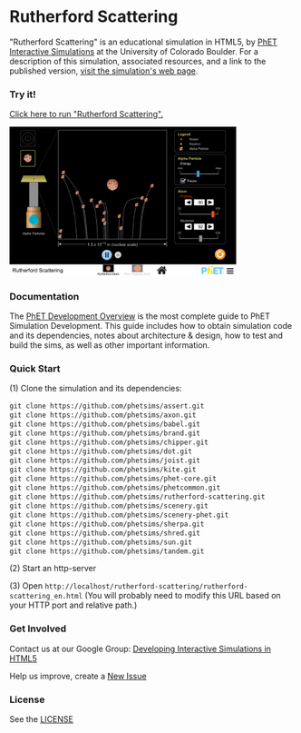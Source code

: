 Rutherford Scattering
=============
"Rutherford Scattering" is an educational simulation in HTML5, by <a href="https://phet.colorado.edu/" target="_blank">PhET Interactive Simulations</a>
at the University of Colorado Boulder.
For a description of this simulation, associated resources, and a link to the published version,
<a href="https://phet.colorado.edu/en/simulation/rutherford-scattering" target="_blank">visit the simulation's web page</a>.

### Try it!

<a href="https://phet.colorado.edu/sims/html/rutherford-scattering/latest/rutherford-scattering_en.html" target="_blank">Click here to run "Rutherford Scattering".</a>

<a href="https://phet.colorado.edu/sims/html/rutherford-scattering/latest/rutherford-scattering_en.html" target="_blank">
<img src="https://raw.githubusercontent.com/phetsims/rutherford-scattering/master/assets/rutherford-scattering-screenshot.png" alt="Screenshot" style="width: 400px;"/>
</a>

### Documentation
The <a href="http://bit.ly/phet-html5-development-overview" target="_blank">PhET Development Overview</a> is the most complete guide to PhET Simulation
Development. This guide includes how to obtain simulation code and its dependencies, notes about architecture & design, how to test and build
the sims, as well as other important information.

### Quick Start
(1) Clone the simulation and its dependencies:
```
git clone https://github.com/phetsims/assert.git
git clone https://github.com/phetsims/axon.git
git clone https://github.com/phetsims/babel.git
git clone https://github.com/phetsims/brand.git
git clone https://github.com/phetsims/chipper.git
git clone https://github.com/phetsims/dot.git
git clone https://github.com/phetsims/joist.git
git clone https://github.com/phetsims/kite.git
git clone https://github.com/phetsims/phet-core.git
git clone https://github.com/phetsims/phetcommon.git
git clone https://github.com/phetsims/rutherford-scattering.git
git clone https://github.com/phetsims/scenery.git
git clone https://github.com/phetsims/scenery-phet.git
git clone https://github.com/phetsims/sherpa.git
git clone https://github.com/phetsims/shred.git
git clone https://github.com/phetsims/sun.git
git clone https://github.com/phetsims/tandem.git
```
(2) Start an http-server

(3) Open `http://localhost/rutherford-scattering/rutherford-scattering_en.html` (You will probably need to modify this URL based on your HTTP port and relative path.)

### Get Involved

Contact us at our Google Group: <a href="http://groups.google.com/forum/#!forum/developing-interactive-simulations-in-html5" target="_blank">Developing Interactive Simulations in HTML5</a>

Help us improve, create a <a href="http://github.com/phetsims/rutherford-scattering/issues/new" target="_blank">New Issue</a>

### License
See the <a href="https://github.com/phetsims/rutherford-scattering/blob/master/LICENSE" target="_blank">LICENSE</a>
